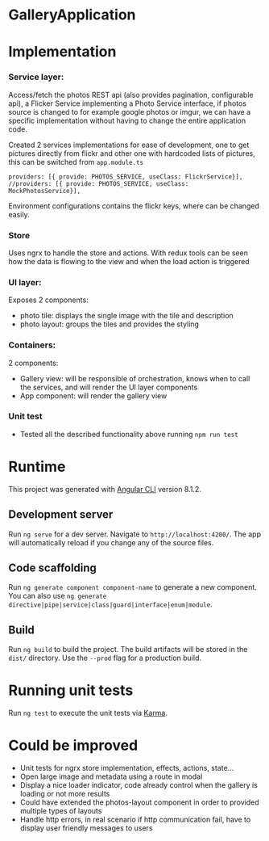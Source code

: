 
# GalleryApplication

# Implementation
### Service layer:
Access/fetch the photos REST api (also provides pagination, configurable api), a Flicker Service implementing a Photo Service interface, if photos source is changed to for example google photos or imgur, we can have a specific implementation without having to change the entire application code.

Created 2 services implementations for ease of development, one to get pictures directly from flickr and other one with hardcoded lists of pictures, this can be switched from `app.module.ts`
```
providers: [{ provide: PHOTOS_SERVICE, useClass: FlickrService}],
//providers: [{ provide: PHOTOS_SERVICE, useClass: MockPhotosService}],
```
Environment configurations contains the flickr keys, where can be changed easily.

### Store
Uses ngrx to handle the store and actions. With redux tools can be seen how the data is flowing to the view and when the load action is triggered

### UI layer:
Exposes 2 components:
- photo tile: displays the single image with the tile and description
- photo layout: groups the tiles and provides the styling

### Containers:
2 components:
- Gallery view: will be responsible of orchestration, knows when to call the services, and will render the UI layer components
- App component: will render the gallery view

### Unit test
- Tested all the described functionality above running `npm run test`

# Runtime

This project was generated with [Angular CLI](https://github.com/angular/angular-cli) version 8.1.2.

## Development server

Run `ng serve` for a dev server. Navigate to `http://localhost:4200/`. The app will automatically reload if you change any of the source files.

## Code scaffolding

Run `ng generate component component-name` to generate a new component. You can also use `ng generate directive|pipe|service|class|guard|interface|enum|module`.

## Build

Run `ng build` to build the project. The build artifacts will be stored in the `dist/` directory. Use the `--prod` flag for a production build.

# Running unit tests

Run `ng test` to execute the unit tests via [Karma](https://karma-runner.github.io).

# Could be improved
- Unit tests for ngrx store implementation, effects, actions, state...
- Open large image and metadata using a route in modal
- Display a nice loader indicator, code already control when the gallery is loading or not more results
- Could have extended the photos-layout component in order to provided multiple types of layouts
- Handle http errors, in real scenario if http communication fail, have to display user friendly messages to users